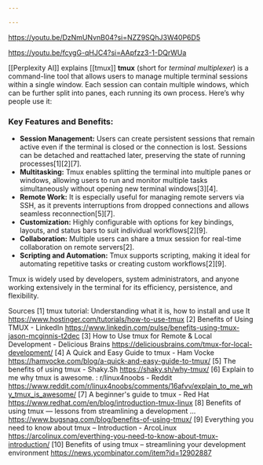 ```yaml
---

---
```

https://youtu.be/DzNmUNvnB04?si=NZZ9SQhJ3W40P6D5

https://youtu.be/fcygG-qHJC4?si=AApfzz3-1-DQrWUa

[[Perplexity AI]] explains [[tmux]]
**tmux** (short for *terminal multiplexer*) is a command-line tool that allows users to manage multiple terminal sessions within a single window. Each session can contain multiple windows, which can be further split into panes, each running its own process. Here’s why people use it:

### Key Features and Benefits:
- **Session Management:** Users can create persistent sessions that remain active even if the terminal is closed or the connection is lost. Sessions can be detached and reattached later, preserving the state of running processes[1][2][7].
- **Multitasking:** Tmux enables splitting the terminal into multiple panes or windows, allowing users to run and monitor multiple tasks simultaneously without opening new terminal windows[3][4].
- **Remote Work:** It is especially useful for managing remote servers via SSH, as it prevents interruptions from dropped connections and allows seamless reconnection[5][7].
- **Customization:** Highly configurable with options for key bindings, layouts, and status bars to suit individual workflows[2][9].
- **Collaboration:** Multiple users can share a tmux session for real-time collaboration on remote servers[2].
- **Scripting and Automation:** Tmux supports scripting, making it ideal for automating repetitive tasks or creating custom workflows[2][9].

Tmux is widely used by developers, system administrators, and anyone working extensively in the terminal for its efficiency, persistence, and flexibility.

Sources
[1] tmux tutorial: Understanding what it is, how to install and use It https://www.hostinger.com/tutorials/how-to-use-tmux
[2] Benefits of Using TMUX - LinkedIn https://www.linkedin.com/pulse/benefits-using-tmux-jason-mcginnis-t2dec
[3] How to Use tmux for Remote & Local Development - Delicious Brains https://deliciousbrains.com/tmux-for-local-development/
[4] A Quick and Easy Guide to tmux - Ham Vocke https://hamvocke.com/blog/a-quick-and-easy-guide-to-tmux/
[5] The benefits of using tmux - Shaky.Sh https://shaky.sh/why-tmux/
[6] Explain to me why tmux is awesome. : r/linux4noobs - Reddit https://www.reddit.com/r/linux4noobs/comments/16afvv/explain_to_me_why_tmux_is_awesome/
[7] A beginner's guide to tmux - Red Hat https://www.redhat.com/en/blog/introduction-tmux-linux
[8] Benefits of using tmux — lessons from streamlining a development ... https://www.bugsnag.com/blog/benefits-of-using-tmux/
[9] Everything you need to know about tmux – Introduction - ArcoLinux https://arcolinux.com/everthing-you-need-to-know-about-tmux-introduction/
[10] Benefits of using tmux – streamlining your development environment https://news.ycombinator.com/item?id=12902887
